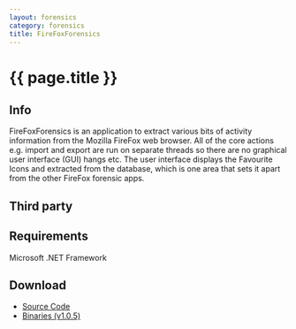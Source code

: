 ```yaml
---
layout: forensics
category: forensics
title: FireFoxForensics
---
```


# {{ page.title }} #

## Info ##

FireFoxForensics is an application to extract various bits of activity information from the Mozilla FireFox web browser. All of the core actions e.g. import and export are run on separate threads so there are no graphical user interface (GUI) hangs etc. The user interface displays the Favourite Icons and extracted from the database, which is one area that sets it apart from the other FireFox forensic apps. 

## Third party ##

## Requirements ##

Microsoft .NET Framework 

## Download ##

- [Source Code]()
- [Binaries (v1.0.5)](/downloads/FireFoxForensics.v.1.0.5.zip)
